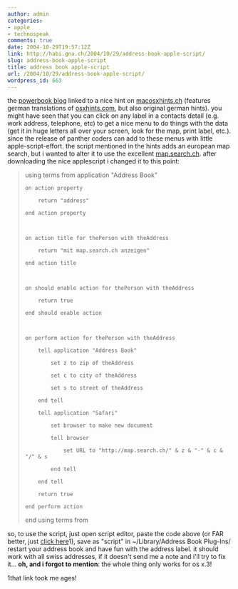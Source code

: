 ```yaml
---
author: admin
categories:
- apple
- technospeak
comments: true
date: 2004-10-29T19:57:12Z
link: http://habi.gna.ch/2004/10/29/address-book-apple-script/
slug: address-book-apple-script
title: address book apple-script
url: /2004/10/29/address-book-apple-script/
wordpress_id: 663
---
```


the [powerbook blog](http://powerbook.blogger.de/stories/167895/) linked to a nice hint on [macosxhints.ch](http://www.macosxhints.ch/index.php?page=2&hintid=1163) (features german translations of [osxhints.com](http://www.macosxhints.com/), but also original german hints).
you might have seen that you can click on any label in a contacts detail (e.g. work address, telephone, etc) to get a nice menu to do things with the data (get it in huge letters all over your screen, look for the map, print label, etc.).
since the release of panther coders can add to these menus with little apple-script-effort. the script mentioned in the hints adds an european map search, but i wanted to alter it to use the excellent [map.search.ch](http://map.search.ch/). after downloading the nice applescript i changed it to this point:



<blockquote>using terms from application "Address Book"  

	on action property  

		return "address"  

	end action property  
  

	
	on action title for thePerson with theAddress  

		return "mit map.search.ch anzeigen"  

	end action title  
  

	
	on should enable action for thePerson with theAddress  

		return true  

	end should enable action  
  

	
	on perform action for thePerson with theAddress  

		tell application "Address Book"  

			set z to zip of theAddress  

			set c to city of theAddress  

			set s to street of theAddress  

		end tell  

		tell application "Safari"  

			set browser to make new document  

			tell browser  

				set URL to "http://map.search.ch/" & z & "-" & c & "/" & s  

			end tell  

		end tell  

		return true  

	end perform action  

end using terms from</blockquote>



so, to use the script, just open script editor, paste the code above (or FAR better, just [click here](//com.apple.scripteditor/?action=new&script=using%20terms%20from%20application%20%22Address%20Book%22%0A%09on%20action%20property%09%0A%09return%20%22address%22%0A%09end%20action%20property%09%0A%09on%20action%20title%20for%20thePerson%20with%20theAddress%09%0A%09return%20%22mit%20map.search.ch%20anzeigen%22%0A%09end%20action%20title%09%0A%09on%20should%20enable%20action%20for%20thePerson%20with%20theAddress%09%0A%09return%20true%0A%09end%20should%20enable%20action%09%0A%09on%20perform%20action%20for%20thePerson%20with%20theAddress%09%0A%09tell%20application%20%22Address%20Book%22%09%09%0A%09set%20z%20to%20zip%20of%20theAddress%09%09%0A%09set%20c%20to%20city%20of%20theAddress%09%09%0A%09set%20s%20to%20street%20of%20theAddress%09%0A%09end%20tell%09%0A%09tell%20application%20%22Safari%22%09%09%0A%09set%20browser%20to%20make%20new%20document%09%09%0A%09tell%20browser%09%09%09%0A%09set%20URL%20to%20%22http://map.search.ch/%22%20&%20z%20&%20%22-%22%20&%20c%20&%20%22/%22%20&%20s%09%09%0A%09end%20tell%09%0A%09end%20tell%09%0A%09return%20true%0A%09end%20perform%20action%0A%20end%20using%20terms%20from)1), save as "script" in ~/Library/Address Book Plug-Ins/ restart your address book and have fun with the address label.
it should work with all swiss addresses, if it doesn't send me a note and i'll try to fix it... 
**oh, and i forgot to mention**: the whole thing only works for os x.3!

1that link took me ages!
